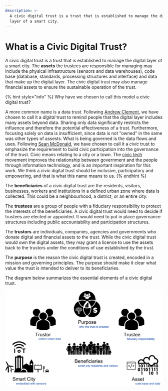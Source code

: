 ```yaml
---
description: >-
  A civic digital trust is a trust that is established to manage the digital
  layer of a smart city.
---
```


# What is a Civic Digital Trust?

A civic digital trust is a trust that is established to manage the digital layer of a smart city. The **assets** the trustees are responsible for managing may include the physical infrastructure \(sensors and data warehouses\), code base \(database, standards, processing structures and interface\) and data that make up the digital layer. The civic digital trust may also manage financial assets to ensure the sustainable operation of the trust. 

{% hint style="info" %}
Why have we chosen to call this model a civic digital trust? 

A more common name is a data trust. Following [Andrew Clement](https://www.thestar.com/opinion/contributors/2018/01/12/sidewalk-labs-toronto-waterfront-tech-hub-must-respect-privacy-democracy.html), we have chosen to call it a _digital_ trust to remind people that the digital layer includes many assets beyond data. Sharing only data significantly restricts the influence and therefore the potential effectiveness of a trust. Furthermore, focusing solely on data is insufficient, since data is not "owned" in the same was other types of assests. What is being governed is the data flows and uses. Following [Sean McDonald](https://medium.com/@McDapper/toward-a-civic-trust-e3265768dfe6), we have chosen to call it a _civic_ trust to emphasize the requirement to build civic participation into the governance of the trust. Civic means relating to a city or a town. The [civic tech](https://en.wikipedia.org/wiki/Civic_technology) movement improves the relationship between government and the people through information technology, and is an important inspiration for this work. We think a civic digital trust should be inclusive, participatory and empowering, and that is what this name means to us.
{% endhint %}

The **beneficiaries** of a civic digital trust are the residents, visitors, businesses, workers and institutions in a defined urban zone where data is collected. This could be a neighbourhood, a district, or an entire city. 

The **trustees** are a group of people with a fiduciary responsibility to protect the interests of the beneficiaries. A civic digital trust would need to decide if trustees are elected or appointed. It would need to put in place governance structures including public accountability and participation structures.

The **trustors** are individuals, companies, agencies and governments who donate digital and financial assets to the trust. While the civic digital trust would own the digital assets, they may grant a licence to use the assets back to the trustors under the conditions of use established by the trust.

The **purpose** is the reason the civic digital trust is created, encoded in a mission and governing principles. The purpose should make it clear what value the trust is intended to deliver to its beneficiaries.  

The diagram below summarizes the essential elements of a civic digital trust.

![Essential elements of a civic digital trust.](../.gitbook/assets/data-trust-visualization%20%281%29.png)

